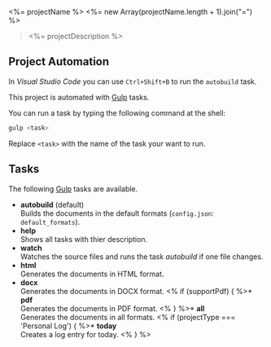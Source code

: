 <%= projectName %>
<%= new Array(projectName.length + 1).join("=") %>

> <%= projectDescription %>

Project Automation
------------------

In _Visual Studio Code_ you can use `Ctrl+Shift+B` to run the `autobuild` task.

This project is automated with [Gulp] tasks.

You can run a task by typing the following command at the shell:

``` sh
gulp <task>
```

Replace `<task>` with the name of the task your want to run.

Tasks
-----

The following [Gulp] tasks are available.

* **autobuild** (default)  
  Builds the documents in the default formats (`config.json`: `default_formats`).
* **help**  
  Shows all tasks with thier description.
* **watch**  
  Watches the source files and runs the task _autobuild_ if one file changes.
* **html**  
  Generates the documents in HTML format.
* **docx**  
  Generates the documents in DOCX format.
<% if (supportPdf) { %>* **pdf**  
  Generates the documents in PDF format.
<% } %>* **all**  
  Generates the documents in all formats.
<% if (projectType === 'Personal Log') { %>* **today**  
  Creates a log entry for today.
<% } %>

[Gulp]: http://gulpjs.com "the streaming build system"
